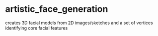 # artistic_face_generation
creates 3D facial models from 2D images/sketches and a set of vertices identifying core facial features
